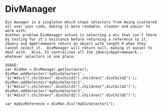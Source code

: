 # DivManager
	Div manager is a singleton which stops selectors from being scattered all over your code, making it more readable, cleaner and easier to work with.
	Another problem DivManager solves is selecting a div that isn't there by testing for it's existance before returning a reference to it. 
	jQuery and AppFramework return an object with length 0 when they cannot select it.  DivManager will return null, making it easier to 
	deal with.  Also, It centralizes all the jQuery/AppFramework... whatever selectors in one place.
	
	USAGE:
	var divMan = DivManager.getInstance();
	divMan.addSelector('myDivSelector1', '$("#div1").children(".divChild1").children(".divChild2")');
	divMan.addSelector('myDivSelector2', '$("#div2").children(".divChild1").children(".divChild2")');
	divMan.addSelector('myDivSelector3', '$("#div3").children(".divChild1").children(".divChild2")');
	
	var myDivReference = divMan.div("myDivSelector1");
